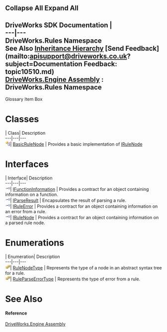 Collapse All Expand All  
---  
DriveWorks SDK Documentation  |   
---|---  
DriveWorks.Rules Namespace   
See Also [Inheritance Hierarchy](topic10511.md) [Send Feedback](mailto:apisupport@driveworks.co.uk?subject=Documentation Feedback: topic10510.md)  
[DriveWorks.Engine Assembly](topic2156.md) : DriveWorks.Rules Namespace  
---  
  
Glossary Item Box

# Classes

| Class| Description  
---|---|---  
![Class](dotnetimages/Class.gif)| [BasicRuleNode](topic10558.md) | Provides a basic implementation of [IRuleNode](topic10542.md)  
  
# Interfaces

| Interface| Description  
---|---|---  
![Interface](dotnetimages/Interface.gif)| [IFunctionInformation](topic10512.md) | Provides a contract for an object containing information on a function.  
![Interface](dotnetimages/Interface.gif)| [IParseResult](topic10526.md) | Encapsulates the result of parsing a rule.  
![Interface](dotnetimages/Interface.gif)| [IRuleError](topic10534.md) | Provides a contract for an object containing information on an error from a rule.  
![Interface](dotnetimages/Interface.gif)| [IRuleNode](topic10542.md) | Provides a contract for an object containing information on a parsed rule node.  
  
# Enumerations

| Enumeration| Description  
---|---|---  
![Enumeration](dotnetimages/Enumeration.gif)| [RuleNodeType](topic10556.md) | Represents the type of a node in an abstract syntax tree for a rule.  
![Enumeration](dotnetimages/Enumeration.gif)| [RuleParseErrorType](topic10557.md) | Represents the type of error from a rule.  
  
# See Also

#### Reference

[DriveWorks.Engine Assembly](topic2156.md)


